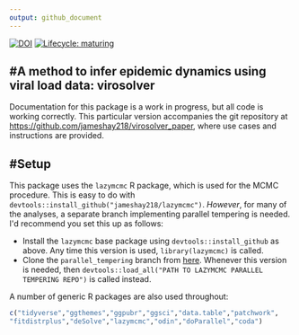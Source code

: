 ```yaml
---
output: github_document
---
```




[![DOI](https://zenodo.org/badge/301812162.svg)](https://zenodo.org/badge/latestdoi/301812162)
[![Lifecycle: maturing](https://img.shields.io/badge/lifecycle-maturing-blue.svg)](https://www.tidyverse.org/lifecycle/#maturing) 

#A method to infer epidemic dynamics using viral load data: virosolver
------------
Documentation for this package is a work in progress, but all code is working correctly. This particular version accompanies the git repository at https://github.com/jameshay218/virosolver_paper, where use cases and instructions are provided.

#Setup
------------
This package uses the `lazymcmc` R package, which is used for the MCMC procedure. This is easy to do with `devtools::install_github("jameshay218/lazymcmc")`. *However*, for many of the analyses, a separate branch implementing parallel tempering is needed. I'd recommend you set this up as follows:
  - Install the `lazymcmc` base package using `devtools::install_github` as above. Any time this version is used, `library(lazymcmc)` is called.
  - Clone the `parallel_tempering` branch from [here](https://github.com/jameshay218/lazymcmc/tree/parallel_tempering). Whenever this version is needed, then `devtools::load_all("PATH TO LAZYMCMC PARALLEL TEMPERING REPO")` is called instead.
  
A number of generic R packages are also used throughout:

```r
c("tidyverse","ggthemes","ggpubr","ggsci","data.table","patchwork",
"fitdistrplus","deSolve","lazymcmc","odin","doParallel","coda")
```
